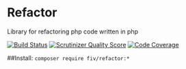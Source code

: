 Refactor
========

Library for refactoring php code written in php

[![Build Status](https://travis-ci.org/funivan/refactor.png?branch=master)](https://travis-ci.org/funivan/refactor)
[![Scrutinizer Quality Score](https://scrutinizer-ci.com/g/funivan/refactor/badges/quality-score.png?s=4ccbdecef18e953756b5b0d164255420315f343a)](https://scrutinizer-ci.com/g/funivan/refactor/)
[![Code Coverage](https://scrutinizer-ci.com/g/funivan/refactor/badges/coverage.png?s=f32b7544b0517c251183615c46b082c6b70d8478)](https://scrutinizer-ci.com/g/funivan/refactor/)


##Install:
`composer require fiv/refactor:*`
